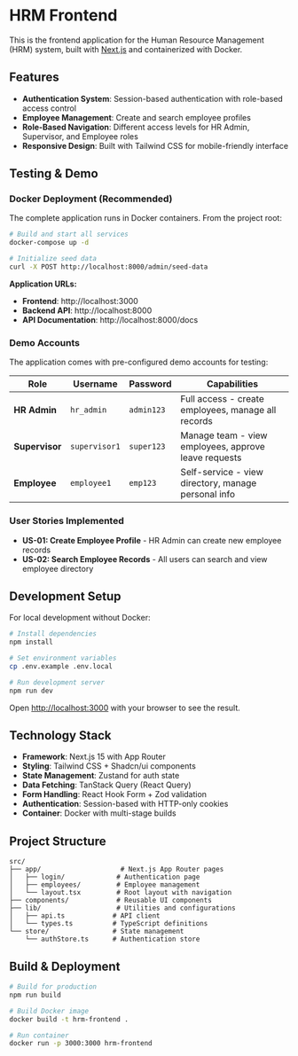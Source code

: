 # HRM Frontend

This is the frontend application for the Human Resource Management (HRM) system, built with [Next.js](https://nextjs.org) and containerized with Docker.

## Features

- **Authentication System**: Session-based authentication with role-based access control
- **Employee Management**: Create and search employee profiles
- **Role-Based Navigation**: Different access levels for HR Admin, Supervisor, and Employee roles
- **Responsive Design**: Built with Tailwind CSS for mobile-friendly interface

## Testing & Demo

### Docker Deployment (Recommended)

The complete application runs in Docker containers. From the project root:

```bash
# Build and start all services
docker-compose up -d

# Initialize seed data
curl -X POST http://localhost:8000/admin/seed-data
```

**Application URLs:**
- **Frontend**: http://localhost:3000
- **Backend API**: http://localhost:8000
- **API Documentation**: http://localhost:8000/docs

### Demo Accounts

The application comes with pre-configured demo accounts for testing:

| Role | Username | Password | Capabilities |
|------|----------|----------|-------------|
| **HR Admin** | `hr_admin` | `admin123` | Full access - create employees, manage all records |
| **Supervisor** | `supervisor1` | `super123` | Manage team - view employees, approve leave requests |
| **Employee** | `employee1` | `emp123` | Self-service - view directory, manage personal info |

### User Stories Implemented

- **US-01: Create Employee Profile** - HR Admin can create new employee records
- **US-02: Search Employee Records** - All users can search and view employee directory

## Development Setup

For local development without Docker:

```bash
# Install dependencies
npm install

# Set environment variables
cp .env.example .env.local

# Run development server
npm run dev
```

Open [http://localhost:3000](http://localhost:3000) with your browser to see the result.

## Technology Stack

- **Framework**: Next.js 15 with App Router
- **Styling**: Tailwind CSS + Shadcn/ui components
- **State Management**: Zustand for auth state
- **Data Fetching**: TanStack Query (React Query)
- **Form Handling**: React Hook Form + Zod validation
- **Authentication**: Session-based with HTTP-only cookies
- **Container**: Docker with multi-stage builds

## Project Structure

```
src/
├── app/                    # Next.js App Router pages
│   ├── login/             # Authentication page
│   ├── employees/         # Employee management
│   └── layout.tsx         # Root layout with navigation
├── components/            # Reusable UI components
├── lib/                   # Utilities and configurations
│   ├── api.ts            # API client
│   └── types.ts          # TypeScript definitions
└── store/                # State management
    └── authStore.ts      # Authentication store
```

## Build & Deployment

```bash
# Build for production
npm run build

# Build Docker image
docker build -t hrm-frontend .

# Run container
docker run -p 3000:3000 hrm-frontend
```
